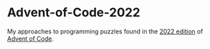 # Advent-of-Code-2022

My approaches to programming puzzles found in the [2022 edition](https://adventofcode.com/2022) of [Advent of Code](https://adventofcode.com/).

